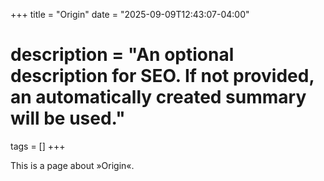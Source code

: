 +++
title = "Origin"
date = "2025-09-09T12:43:07-04:00"
# description = "An optional description for SEO. If not provided, an automatically created summary will be used."

tags = []
+++

This is a page about »Origin«.
